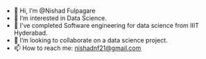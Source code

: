 - 👋 Hi, I’m @Nishad Fulpagare
- 👀 I’m interested in Data Science.
- 🌱 I've completed Software engineering for data science from IIIT Hyderabad.
- 💞️ I’m looking to collaborate on a data science project.
- 📫 How to reach me: nishadnf21@gmail.com

<!---
Nishad21/Nishad21 is a ✨ special ✨ repository because its `README.md` (this file) appears on your GitHub profile.
You can click the Preview link to take a look at your changes.
--->
